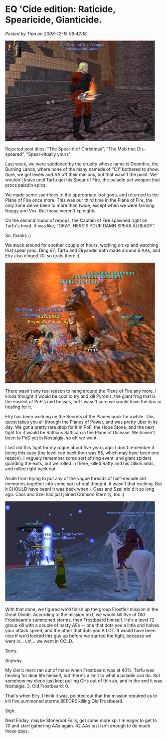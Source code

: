 # EQ 'Cide edition: Raticide, Spearicide, Gianticide.

*Posted by Tipa on 2008-12-15 09:42:18*

![](../../../uploads/2008/12/eqgame-2008-12-12-20-34-02-6.jpg "eqgame-2008-12-12-20-34-02-6")

Rejected post titles: "The Spear-it of Christmas", "The Mob that Dis-speared", "Spear-ritually yours".

Last week, we were saddened by the cruelty whose name is Doomfire, the Burning Lands, where none of the many nameds of "C1" bothered to show. Sure, we got levels and AA off their minions, but that wasn't the point. We wouldn't leave until Tarfu got his Spear of Fire, the paladin pet weapon that procs paladin epics.

We made some sacrifices to the appropriate loot gods, and returned to the Plane of Fire once more. This was our third time in the Plane of Fire, the only zone we've been to more than twice, except when we were farming Naggy and Vox. But those weren't xp nights.

On the second round of repops, the Captain of Fire spawned right on Tarfu's head. It was like, "OKAY, HERE'S YOUR DAMN SPEAR ALREADY".

So, thanks :)

We stuck around for another couple of hours, working on xp and watching that spear proc. Ding 67; Tarfu and Elryandel both made around 6 AAs, and Elry also dinged 70, so grats there :)

![](../../../uploads/2008/12/eqgame-2008-12-12-22-42-47-23.jpg "eqgame-2008-12-12-22-42-47-23")

There wasn't any real reason to hang around the Plane of Fire any more. I kinda thought it would be cool to try and kill Pyronis, the giant frog that is the easiest of PoF's raid bosses, but I wasn't sure we would have the dps or healing for it.

Elry has been working on the Secrets of the Planes book for awhile. This quest takes you all through the Planes of Power, and was pretty uber in its day. We got a pretty rare drop for it in PoF, the Hope Stone, and the next fight for it would be Ratticus Rattican in the Plane of Disease. We haven't been to PoD yet in Nostalgia, so off we went.

I last did this fight for my rogue about five years ago. I don't remember it being this easy (the level cap back then was 65, which may have been one reason). I vaguely remember some sort of ring event, and giant spiders guarding the exits, but we rolled in there, killed Ratty and his zillion adds, and rolled right back out.

Aside from trying to put any of the vague threads of half-decade old memories together into some sort of real thought, it wasn't that exciting. But it SHOULD have been! It was back when I, Cass and Szel trio'd it so long ago. Cass and Szel had just joined Crimson Eternity, too :)

![](../../../uploads/2008/12/eqgame-2008-12-12-23-07-33-30.jpg "eqgame-2008-12-12-23-07-33-30")

With that done, we figured we'd finish up the group Frostfell mission in the Great Divide. According to the mission text, we would kill five of Old Frostbeard's summoned storms, then Frostbeard himself. He's a level 72 group kill with a couple of nasty AEs -- one that dots you a little and halves your attack speed, and the other that dots you A LOT. It would have been nice if we'd looked this guy up before we started the fight, because we went in... um... we went in COLD.

Sorry.

Anyway.

My cleric merc ran out of mana when Frostbeard was at 40%. Tarfu was healing for dear life himself, but there's a limit to what a paladin can do. But somehow my cleric just kept pulling CHs out of thin air, and in the end it was Nostalgia: 3, Old Frostbeard: 0.

That's when Elry, I think it was, pointed out that the mission required us to kill five summoned storms BEFORE killing Old Frostbeard.

Sigh.

Next Friday, maybe Stoneroot Falls, get some more xp. I'm eager to get to 70 and start gathering AAs again. 42 AAs just isn't enough to do much these days.

